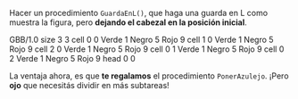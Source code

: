 Hacer un procedimiento `GuardaEnL()`, que haga una guarda en L como muestra la figura, pero **dejando el cabezal en la posición inicial**.

<gs-board> GBB/1.0 size 3 3 cell 0 0 Verde 1 Negro 5 Rojo 9 cell 1 0 Verde 1 Negro 5 Rojo 9 cell 2 0 Verde 1 Negro 5 Rojo 9 cell 0 1 Verde 1 Negro 5 Rojo 9 cell 0 2 Verde 1 Negro 5 Rojo 9 head 0 0 </gs-board>

La ventaja ahora, es que **te regalamos** el procedimiento `PonerAzulejo`. ¡Pero **ojo** que necesitás dividir en más subtareas! 